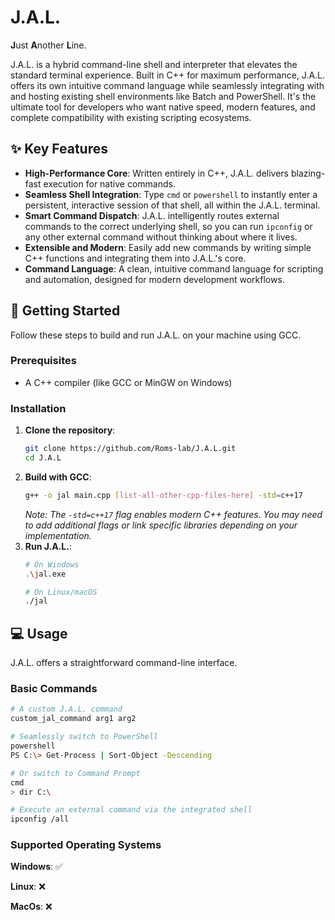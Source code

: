 # J.A.L.

**J**ust **A**nother **L**ine.

J.A.L. is a hybrid command-line shell and interpreter that elevates the standard terminal experience. Built in C++ for maximum performance, J.A.L. offers its own intuitive command language while seamlessly integrating with and hosting existing shell environments like Batch and PowerShell. It's the ultimate tool for developers who want native speed, modern features, and complete compatibility with existing scripting ecosystems.

## ✨ Key Features

-   **High-Performance Core**: Written entirely in C++, J.A.L. delivers blazing-fast execution for native commands.
-   **Seamless Shell Integration**: Type `cmd` or `powershell` to instantly enter a persistent, interactive session of that shell, all within the J.A.L. terminal.
-   **Smart Command Dispatch**: J.A.L. intelligently routes external commands to the correct underlying shell, so you can run `ipconfig` or any other external command without thinking about where it lives.
-   **Extensible and Modern**: Easily add new commands by writing simple C++ functions and integrating them into J.A.L.'s core.
-   **Command Language**: A clean, intuitive command language for scripting and automation, designed for modern development workflows.

## 🚀 Getting Started

Follow these steps to build and run J.A.L. on your machine using GCC.

### Prerequisites

-   A C++ compiler (like GCC or MinGW on Windows)

### Installation

1.  **Clone the repository**:
    ```sh
    git clone https://github.com/Roms-lab/J.A.L.git
    cd J.A.L
    ```
2.  **Build with GCC**:
    ```sh
    g++ -o jal main.cpp [list-all-other-cpp-files-here] -std=c++17
    ```
    *Note: The `-std=c++17` flag enables modern C++ features. You may need to add additional flags or link specific libraries depending on your implementation.*
3.  **Run J.A.L.**:
    ```sh
    # On Windows
    .\jal.exe
    
    # On Linux/macOS
    ./jal
    ```

## 💻 Usage

J.A.L. offers a straightforward command-line interface.

### Basic Commands

```sh
# A custom J.A.L. command
custom_jal_command arg1 arg2

# Seamlessly switch to PowerShell
powershell
PS C:\> Get-Process | Sort-Object -Descending

# Or switch to Command Prompt
cmd
> dir C:\

# Execute an external command via the integrated shell
ipconfig /all

```
### Supported Operating Systems
**Windows**: ✅

**Linux**: ❌

**MacOs**: ❌
